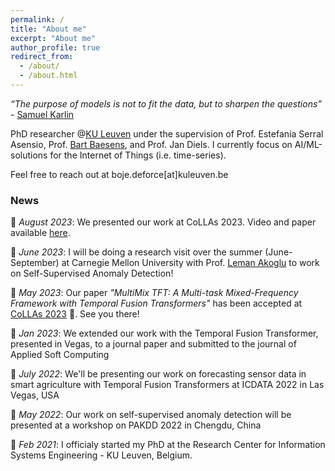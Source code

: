 ```yaml
---
permalink: /
title: "About me"
excerpt: "About me"
author_profile: true
redirect_from: 
  - /about/
  - /about.html
---
```

*“The purpose of models is not to fit the data, but to sharpen the questions”* - [Samuel Karlin](https://en.wikipedia.org/wiki/Samuel_Karlin)

PhD researcher @[KU Leuven](https://feb.kuleuven.be/research/decision-sciences-and-information-management/liris/liris) under the supervision of Prof. Estefanía Serral Asensio, Prof. [Bart Baesens](https://www.bartbaesens.com/), and Prof. Jan Diels. I currently focus on AI/ML-solutions for the Internet of Things (i.e. time-series).


Feel free to reach out at boje.deforce\[at\]kuleuven.be

### News
📢 *August 2023*: We presented our work at CoLLAs 2023. Video and paper available [here](https://lifelong-ml.cc/virtual-2023/poster_44.html).

📢 *June 2023*: I will be doing a research visit over the summer (June-September) at Carnegie Mellon University with Prof. [Leman Akoglu](https://www.andrew.cmu.edu/user/lakoglu/) to work on Self-Supervised Anomaly Detection!


📢 *May 2023*: Our paper *"MultiMix TFT: A Multi-task Mixed-Frequency Framework with Temporal Fusion Transformers"* has been accepted at [CoLLAs 2023](https://lifelong-ml.cc) 🎉. See you there!


📢 *Jan 2023*: We extended our work with the Temporal Fusion Transformer, presented in Vegas, to a journal paper and submitted to the journal of Applied Soft Computing


📢 *July 2022*: We'll be presenting our work on forecasting sensor data in smart agriculture with Temporal Fusion Transformers at ICDATA 2022 in Las Vegas, USA


📢 *May 2022*: Our work on self-supervised anomaly detection will be presented at a workshop on PAKDD 2022 in Chengdu, China


📢 *Feb 2021*: I officialy started my PhD at the Research Center for Information Systems Engineering - KU Leuven, Belgium.
